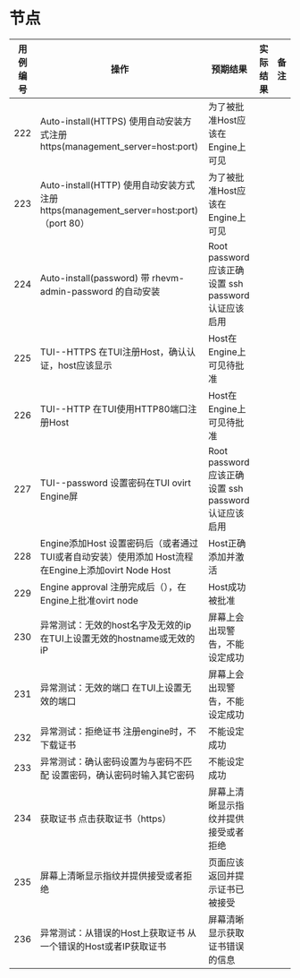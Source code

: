 # 节点

|用例编号|操作|预期结果|实际结果|备注|
|--------|----|--------|--------|----|
|222|Auto-install(HTTPS) 使用自动安装方式注册 https(management\_server=host:port)|为了被批准Host应该在Engine上可见|||
|223|Auto-install(HTTP) 使用自动安装方式注册 https(management\_server=host:port)（port 80）|为了被批准Host应该在Engine上可见|||
|224|Auto-install(password) 带 rhevm-admin-password 的自动安装|Root password 应该正确设置 ssh password认证应该启用|||
|225|TUI--HTTPS 在TUI注册Host，确认认证，host应该显示|Host在Engine上可见待批准|||
|226|TUI--HTTP 在TUI使用HTTP80端口注册Host|Host在Engine上可见待批准|||
|227|TUI--password 设置密码在TUI ovirt Engine屏|Root password 应该正确设置 ssh password认证应该启用|||
|228|Engine添加Host 设置密码后（或者通过TUI或者自动安装）使用添加 Host流程在Engine上添加ovirt Node Host|Host正确添加并激活|||
|229|Engine approval 注册完成后（），在Engine上批准ovirt node|Host成功被批准|||
|230|异常测试：无效的host名字及无效的ip 在TUI上设置无效的hostname或无效的iP|屏幕上会出现警告，不能设定成功|||
|231|异常测试：无效的端口 在TUI上设置无效的端口|屏幕上会出现警告，不能设定成功|||
|232|异常测试：拒绝证书 注册engine时，不下载证书|不能设定成功|||
|233|异常测试：确认密码设置为与密码不匹配 设置密码，确认密码时输入其它密码|不能设定成功|||
|234|获取证书 点击获取证书（https）|屏幕上清晰显示指纹并提供接受或者拒绝|||
|235|屏幕上清晰显示指纹并提供接受或者拒绝|页面应该返回并提示证书已被接受|||
|236|异常测试：从错误的Host上获取证书 从一个错误的Host或者IP获取证书|屏幕清晰显示获取证书错误的信息|||

